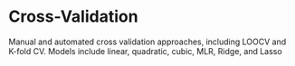 # Cross-Validation
Manual and automated cross validation approaches, including LOOCV and K-fold CV.
Models include linear, quadratic, cubic, MLR, Ridge, and Lasso
